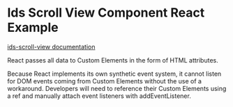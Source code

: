 # Ids Scroll View Component React Example

[ids-scroll-view documentation](https://github.com/infor-design/enterprise-wc/blob/main/src/components/ids-scroll-view/README.md)

React passes all data to Custom Elements in the form of HTML attributes.

Because React implements its own synthetic event system, it cannot listen for DOM events coming from Custom Elements without the use of a workaround. Developers will need to reference their Custom Elements using a ref and manually attach event listeners with addEventListener.

